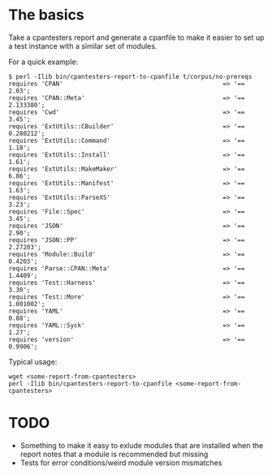 # The basics

Take a cpantesters report and generate a cpanfile to make it easier to set up
a test instance with a similar set of modules.

For a quick example:

````
$ perl -Ilib bin/cpantesters-report-to-cpanfile t/corpus/no-prereqs 
requires 'CPAN'                                            => '==       2.03';
requires 'CPAN::Meta'                                      => '==   2.133380';
requires 'Cwd'                                             => '==       3.45';
requires 'ExtUtils::CBuilder'                              => '==   0.280212';
requires 'ExtUtils::Command'                               => '==       1.18';
requires 'ExtUtils::Install'                               => '==       1.61';
requires 'ExtUtils::MakeMaker'                             => '==       6.86';
requires 'ExtUtils::Manifest'                              => '==       1.63';
requires 'ExtUtils::ParseXS'                               => '==       3.23';
requires 'File::Spec'                                      => '==       3.45';
requires 'JSON'                                            => '==       2.90';
requires 'JSON::PP'                                        => '==    2.27203';
requires 'Module::Build'                                   => '==     0.4203';
requires 'Parse::CPAN::Meta'                               => '==     1.4409';
requires 'Test::Harness'                                   => '==       3.30';
requires 'Test::More'                                      => '==   1.001002';
requires 'YAML'                                            => '==       0.88';
requires 'YAML::Syck'                                      => '==       1.27';
requires 'version'                                         => '==     0.9906';
````

Typical usage:

````
wget <some-report-from-cpantesters>
perl -Ilib bin/cpantesters-report-to-cpanfile <some-report-from-cpantesters>
````

# TODO

 - Something to make it easy to exlude modules that are installed when the
   report notes that a module is recommended but missing
 - Tests for error conditions/weird module version mismatches

